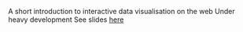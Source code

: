 A short introduction to interactive data visualisation on the web
Under heavy development
See slides [here](http://robinl.github.io/d3_course/output_slides/slides_output.html)
